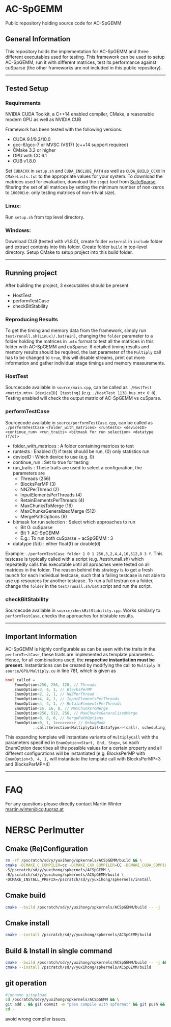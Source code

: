 # AC-SpGEMM

Public repository holding source code for AC-SpGEMM

## General Information

This repository holds the implementation for AC-SpGEMM and three different executables used for testing.
This framework can be used to setup AC-SpGEMM, run it with different matrices, test its performance against cuSparse (the other frameworks are not included in this public repository).

---


## Tested Setup
### Requirements
NVIDIA CUDA Toolkit, a C++14 enabled compiler, CMake, a reasonable modern GPU as well as NVIDIA CUB

Framework has been tested with the following versions:
- CUDA 9.1/9.2/10.0 
- gcc-6/gcc-7 or MVSC (VS17) (c++14 support required)
- CMake 3.2 or higher
- GPU with CC 6.1
- CUB v1.8.0

Set `CUDACXX` in `setup.sh` and `CUDA_INCLUDE_PATH` as well as `CUDA_BUILD_CCXX` in `CMakeLists.txt` to the appropriate values for your system.
To download the matrices used for evaluation, download the `ssgui` tool from [SuiteSparse](https://sparse.tamu.edu/interfaces), filtering the set of all matrices by setting the minimum number of non-zeros to `10000`(i.e. only testing matrices of non-trivial size). 

### Linux:
Run `setup.sh` from top level directory.

### Windows:
Download CUB (tested with v1.8.0), create folder `external` in `include` folder and extract contents into this folder.
Create folder `build` in top-level directory.
Setup CMake to setup project into this build folder.

---

## Running project
After building the project, 3 executables should be present
* HostTest
* performTestCase
* checkBitStability

### Reproducing Results
To get the timing and memory data from the framework, simply run `test/runall.sh(Linux)/.bat(Win)`, changing the `folder` parameter to a folder holding the matrices in `.mtx` format to test all the matrices in this folder with AC-SpGEMM and cuSparse.
If detailed timing results and memory results should be required, the last parameter of the `Multiply` call has to be changed to `true`, this will disable streams, print out more information and gather individual stage timings and memory measurements.

### HostTest
Sourcecode available in `source/main.cpp`, can be called as
`./HostTest <matrix.mtx> [deviceID] [testing]` (e.g. `./HostTest 1138_bus.mtx 0 0`).
Testing enabled will check the output matrix of AC-SpGEMM vs cuSparse.

### performTestCase
Sourcecode available in `source/performTestCase.cpp`, can be called as
`./performTestCase <folder_with_matrices> <runtests> <deviceID> <continue_run> <run_traits> <bitmask for run selection> <datatype (f/d)>`
* folder_with_matrices : A folder containing matrices to test
* runtests : Enabled (1) if tests should be run, (0) only statistics run
* deviceID : Which device to use (e.g. 0)
* continue_run : Set to true for testing
* run_traits : These traits are used to select a configuration, the parameters are 
  * Threads (256)
  * BlocksPerMP (3)
  * NNZPerThread (2)
  * InputElementsPerThreads (4)
  * RetainElementsPerThreads (4)
  * MaxChunksToMerge (16)
  * MaxChunksGeneralizedMerge (512)
  * MergePathOptions (8)
* bitmask for run selection : Select which approaches to run
  * Bit 0: cuSparse
  * Bit 1: AC-SpGEMM
  * E.g.: To run both cuSparse + acSpGEMM : 3
* datatype (f/d) : either float(f) or double(d)

Example: `./performTestCase folder 1 0 1 256,3,2,4,4,16,512,8 3 f`.
This testcase is typically called with a script (e.g. /test/runall.sh) which repeatedly calls this executable until all aproaches were tested on all matrices in the folder.
The reason behind this strategy is to get a fresh launch for each individual testcase, such that a failing testcase is not able to use up resources for another testcase.
To run a full testrun on a folder, change the `folder` in the `test/runall.sh/bat` script and run the script.

### checkBitStability
Sourcecode available in `source/checkBitStability.cpp`.
Works similarly to `performTestCase`, checks the approaches for bitstable results.

---
## Important Information
AC-SpGEMM is highly configurable as can be seen with the traits in the `performTestCase`, these traits are implemented as template parameters.
Hence, for all combinations used, the **respective instantiation must be present**.
Instantiations can be created by modifying the call to `Multiply` in `source/GPU/Multiply.cu` in line 781, which is given as
```cpp
bool called = 
	EnumOption<256, 256, 128, // Threads
	EnumOption<3, 4, 1, // BlocksPerMP
	EnumOption<2, 2, 1, // NNZPerThread
	EnumOption<4, 4, 1, // InputElementsPerThreads
	EnumOption<4, 4, 1, // RetainElementsPerThreads
	EnumOption<16, 16, 8, // MaxChunksToMerge
	EnumOption<256, 512, 256, // MaxChunksGeneralizedMerge
	EnumOption<8, 8, 8, // MergePathOptions
	EnumOption<0, 1, 1>>>>>>>>> // DebugMode
			::call(Selection<MultiplyCall<DataType>>(call), scheduling_traits.Threads, scheduling_traits.BlocksPerMp, scheduling_traits.NNZPerThread, scheduling_traits.InputElementsPerThreads, scheduling_traits.RetainElementsPerThreads, scheduling_traits.MaxChunksToMerge, scheduling_traits.MaxChunksGeneralizedMerge, scheduling_traits.MergePathOptions, (int)Debug_Mode);
```
This expanding template will instantiate variants of `MultiplyCall` with the parameters specified in `EnumOption<Start, End, Step>`, so each EnumOption describes all the possible values for a certain property and all different configurations will be instantiated (e.g. BlocksPerMP with `EnumOption<3, 4, 1,` will instantiate the template call with BlocksPerMP=3 and BlocksPerMP=4)

---
# FAQ
For any questions please directly contact Martin Winter <martin.winter@icg.tugraz.at>

# NERSC Perlmutter 

## Cmake (Re)Configuration 
```bash
rm -rf /pscratch/sd/y/yuxihong/spkernels/ACSpGEMM/build && \
cmake -DCMAKE_C_COMPILER=cc -DCMAKE_CXX_COMPILER=CC -DCMAKE_CUDA_COMPILER=/opt/nvidia/hpc_sdk/Linux_x86_64/23.9/cuda/12.2/bin/nvcc \
-S/pscratch/sd/y/yuxihong/spkernels/ACSpGEMM \
-B/pscratch/sd/y/yuxihong/spkernels/ACSpGEMM/build \
-DCMAKE_INSTALL_PREFIX=/pscratch/sd/y/yuxihong/spkernels/install 
```

## Cmake build
```bash
cmake --build /pscratch/sd/y/yuxihong/spkernels/ACSpGEMM/build -- -j 
```

## Cmake install 
```bash
cmake --install /pscratch/sd/y/yuxihong/spkernels/ACSpGEMM/build
```

## Build & Install in single command
```bash
cmake --build /pscratch/sd/y/yuxihong/spkernels/ACSpGEMM/build -- -j && \
cmake --install /pscratch/sd/y/yuxihong/spkernels/ACSpGEMM/build
```

## git operation 
```bash
#jobname gitupload
cd /pscratch/sd/y/yuxihong/spkernels/ACSpGEMM && \
git add . && git commit -m "pass compile with spformat" && git push && \
cd - 
```

avoid wrong compiler issues.


